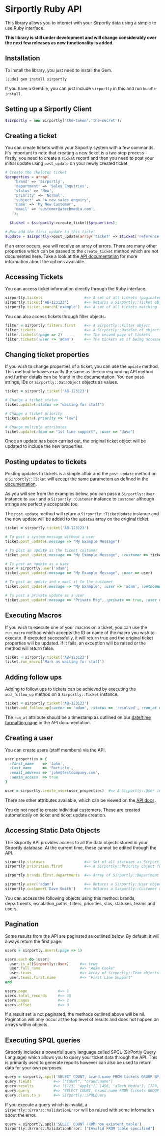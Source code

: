 # Sirportly Ruby API

This library allows you to interact with your Sirportly data using a simple to use
Ruby interface.

**This library is still under development and will change considerably over the next
few releases as new functionality is added.**

## Installation

To install the library, you just need to install the Gem.

```
[sudo] gem install sirportly
```

If you have a Gemfile, you can just include `sirportly` in this and run `bundle install`.

## Setting up a Sirportly Client

```php
$sirportly = new Sirportly('the-token','the-secret');
```

## Creating a ticket

You can create tickets within your Sirportly system with a few commands. It's important to note that
creating a new ticket is a two step process - firstly, you need to create a `Ticket` record and then
you need to post your initial update using `post_update` on your newly created ticket.

```php
# Create the skeleton ticket
$properties = array(
    'brand' => 'Sirportly', 
    'department' => 'Sales Enquiries',
    'status' => 'New',
    'priority' => 'Normal',
    'subject' => 'A new sales enquiry',
    'name' => 'My New Customer',
    'email' => 'customer@atechmedia.com',
    );
    
  $ticket = $sirportly->create_ticket($properties);

# Now add the first update to this ticket
$update = $sirportly->post_update(array('ticket' => $ticket['reference'], 'message' => 'I would like some more info about your product', 'customer' => $ticket['customer']['id'] ));
```

If an error occurs, you will receive an array of errors. There are many
other properties which can be passed to the `create_ticket` method which are not documented here. Take
a look at the [API documentation](http://www.sirportly.com/docs/api-specification/tickets/submitting-a-new-ticket)
for more information about the options available.

## Accessing Tickets

You can access ticket information directly through the Ruby interface.

```ruby
sirportly.tickets                   #=> A set of all tickets (paginated)
sirportly.ticket('AB-123123')       #=> Returns a Sirportly::Ticket object for the passed reference
sirportly.ticket_search('example')  #=> A set of all tickets matching 'example' from the search
```

You can also access tickets through filter objects.

```ruby
filter = sirportly.filters.first    #=> A Sirportly::Filter object
filter.tickets                      #=> A Sirportly::DataSet of objects (paginated)
filter.tickets(:page => 2)          #=> The second page of tickets
filter.tickets(:user => 'adam')     #=> The tickets as if being accessed by 'adam'
```

## Changing ticket properties

If you wish to change properties of a ticket, you can use the `update` method. This method behaves
exactly the same as the corresponding API method and further details can be found in the 
[documentation](https://atech.sirportly.com/knowledge/4/api-specification/tickets/changing-ticket-properties). 
You can pass strings, IDs or `Sirportly::DataObject` objects as values. 

```ruby
ticket = sirportly.ticket('AB-123123')

# Change a ticket status
ticket.update(:status => "waiting for staff")

# Change a ticket priority
ticket.update(:priority => "low")

# Change multiple attributes
ticket.update(:team => "1st line support", :user => "dave")
```

Once an update has been carried out, the original ticket object will be updated to include the new properties.

## Posting updates to tickets

Posting updates to tickets is a simple affair and the `post_update` method on a `Sirportly::Ticket`
will accept the same parameters as defined in the [documentation](http://www.sirportly.com/docs/api-specification/tickets/posting-an-update).

As you will see from the examples below, you can pass a `Sirportly::User` instance to `user` and a 
`Sirportly::Customer` instance to `customer` although strings are perfectly acceptable too.

The `post_update` method will return a `Sirportly::TicketUpdate` instance and the new update will
be added to the `updates` array on the original ticket.

```ruby
ticket = sirportly.ticket('AB-123123')

# To post a system message without a user
ticket.post_update(:message => "My Example Message")

# To post an update as the ticket customer
ticket.post_update(:message => "My Example Message", :customer => ticket.customer)

# To post an update as a user
user = sirportly.user('adam')
ticket.post_update(:message => "My Example Message", :user => user)

# To post an update and e-mail it to the customer
ticket.post_update(:message => "My Example", :user => 'adam', :outbound_address => 'support@yourdomain.com')

# To post a private update as a user
ticket.post_update(:message => "Private Msg", :private => true, :user => 'charlie')
```

## Executing Macros

If you wish to execute one of your macros on a ticket, you can use the `run_macro` method
which accepts the ID or name of the macro you wish to execute. If executed successfully,
it will return true and the original ticket properties will be updated. If it fails, an
exception will be raised or the method will return false.

```ruby
ticket = sirportly.ticket('AB-123123')
ticket.run_macro('Mark as waiting for staff')
````

## Adding follow ups

Adding to follow ups to tickets can be achieved by executing the `add_follow_up` method on a 
`Sirportly::Ticket` instance.

```ruby
ticket = sirportly.ticket('AB-123123')
ticket.add_follow_up(:actor => 'adam', :status => 'resolved', :run_at => '2 days from now') #=> true
```

The `run_at` attribute should be a timestamp as outlined on our
[date/time formatting page](http://www.sirportly.com/docs/api-specification/date-time-formatting) in 
the API documentation.

## Creating a user

You can create users (staff members) via the API.

```ruby
user_properties = {
  :first_name    => 'John',
  :last_name     => 'Particle',
  :email_address => 'john@testcompany.com',
  :admin_access  => true
}

user = sirportly.create_user(user_properties)  #=> A Sirportly::User instance
```

There are other attributes available, which can be viewed on the [API docs](http://www.sirportly.com/docs/api-specification/users/create-new-user).

You do not need to create individual customers. These are created automatically on ticket and ticket update creation.

## Accessing Static Data Objects

The Sirportly API provides access to all the data objects stored in your Sirportly database.
At the current time, these cannot be edited through the API. 

```ruby
sirportly.statuses                  #=> Set of all statuses as Sirportly::Status objects
sirportly.priorities.first          #=> A Sirportly::Priority object for the first record

sirportly.brands.first.departments  #=> Array of Sirportly::Department objects

sirportly.user('adam')              #=> Returns a Sirportly::User object
sirportly.customer('Dave Smith')    #=> Returns a Sirportly::Customer object
```

You can access the following objects using this method: brands, departments, escalation_paths,
filters, priorities, slas, statuses, teams and users.

## Pagination

Some results from the API are paginated as outlined below. By default, it will always 
return the first page.

```ruby
users = sirportly.users(:page => 1)

users.each do |user|
  user.is_a?(Sirportly::User)     #=> true
  user.full_name                  #=> "Adam Cooke"
  user.teams                      #=> Array of Sirportly::Team objects
  user.teams.first.name           #=> "First Line Support"
end

users.page              #=> 1
users.total_records     #=> 35
users.pages             #=> 2
users.offset            #=> 0
```

If a result set is not paginated, the methods outlined above will be nil. Pagination will only occur 
at the top level of results and does not happen on arrays within objects.

## Executing SPQL queries

Sirportly includes a powerful query language called SPQL (SirPortly Query Language) which allows you
to query your ticket data through the API. This is primarily used to generate reports however can also
be used to return data for your own purposes.

```ruby
query = sirportly.spql('SELECT COUNT, brand.name FROM tickets GROUP BY brand.name')
query.fields          #=> ["COUNT", "brand.name"]
query.results         #=> [[123, "Appli"], [456, "aTech Media"], [789, "aTech Telecoms"], [123, "Sirportly"]]
query.query           #=> "SELECT COUNT, brand.name FROM tickets GROUP BY brand.name"
query.class.to_s      #=> Sirportly::SPQLQuery
```

If you execute a query which is invalid, a `Sirportly::Errors::ValidationError` will be raised with some
information about the error.

```php
query = sirportly.spql('SELECT COUNT FROM non_existent_table')
Sirportly::Errors::ValidationError: ["Invalid FROM table specified"]
```
